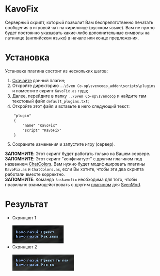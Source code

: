 # KavoFix
Серверный скрипт, который позволит Вам беспрепятственно печатать сообщения в игровой чат на кириллице (русском языке). Вам не нужно будет постоянно указывать какие-либо дополнительные символы на латинице (английском языке) в начале или конце предложения.

# Установка
Установка плагина состоит из нескольких шагов:
1. [Скачайте](https://github.com/kekekekkek/KavoFix/archive/refs/heads/main.zip) данный плагин;
2. Откройте директорию `..\Sven Co-op\svencoop_addon\scripts\plugins` и поместите скрипт `KavoFix.as` туда;
3. Далее, перейдите в папку `..\Sven Co-op\svencoop` и найдите там текстовый файл `default_plugins.txt`;
4. Откройте этот файл и вставьте в него следующий текст:
```
	"plugin"
	{
		"name" "KavoFix"
		"script" "KavoFix"
	}
```
5. Сохраните изменения и запустите игру (сервер).

**ЗАПОМНИТЕ**: Этот скрипт будет работать только на Вашем сервере.<br>
**ЗАПОМНИТЕ**: Этот скрипт "конфликтует" с другим плагином под названием [ChatColors](https://github.com/wootguy/ChatColors). Вам нужно будет модифицировать плагины `KavoFix.as` и `ChatColors.as`, если Вы хотите, чтобы эти два скрипта работали вместе корректно.<br>
**ЗАПОМНИТЕ**: Команда `!askavofix` необходима для того, чтобы правильно взаимодействовать с другим [плагином](https://github.com/kekekekkek/kavofix_for_Sven_Co-op/tree/svenmod) для [SvenMod](https://github.com/sw1ft747/svenmod).

# Результат
* Скриншот 1<br><br>
![Screenshot_1](https://github.com/kekekekkek/KavoFix/blob/main/Images/Screenshot_1.png)
* Скриншот 2<br><br>
![Screenshot_2](https://github.com/kekekekkek/KavoFix/blob/main/Images/Screenshot_2.png)
